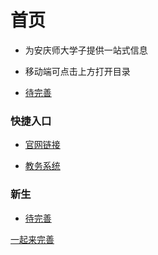 # 首页

- 为安庆师大学子提供一站式信息

- 移动端可点击上方打开目录

- [待完善](http://47.97.188.61/about)

  

### 快捷入口

- [官网链接](https://www.aqnu.edu.cn/)

- [教务系统](http://jwxt.aqnu.edu.cn/student/login )

  

### 新生

- [待完善](http://47.97.188.61/about)





[一起来完善](http://47.97.188.61/about)